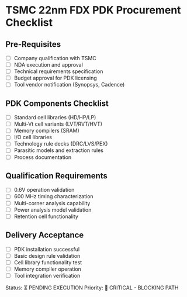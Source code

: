 # TSMC 22nm FDX PDK Procurement Checklist

## Pre-Requisites
- [ ] Company qualification with TSMC
- [ ] NDA execution and approval
- [ ] Technical requirements specification
- [ ] Budget approval for PDK licensing
- [ ] Tool vendor notification (Synopsys, Cadence)

## PDK Components Checklist
- [ ] Standard cell libraries (HD/HP/LP)
- [ ] Multi-Vt cell variants (LVT/RVT/HVT)
- [ ] Memory compilers (SRAM)
- [ ] I/O cell libraries
- [ ] Technology rule decks (DRC/LVS/PEX)
- [ ] Parasitic models and extraction rules
- [ ] Process documentation

## Qualification Requirements
- [ ] 0.6V operation validation
- [ ] 600 MHz timing characterization
- [ ] Multi-corner analysis capability
- [ ] Power analysis model validation
- [ ] Retention cell functionality

## Delivery Acceptance
- [ ] PDK installation successful
- [ ] Basic design rule validation
- [ ] Cell library functionality test
- [ ] Memory compiler operation
- [ ] Tool integration verification

Status: ⏳ PENDING EXECUTION
Priority: 🔴 CRITICAL - BLOCKING PATH
